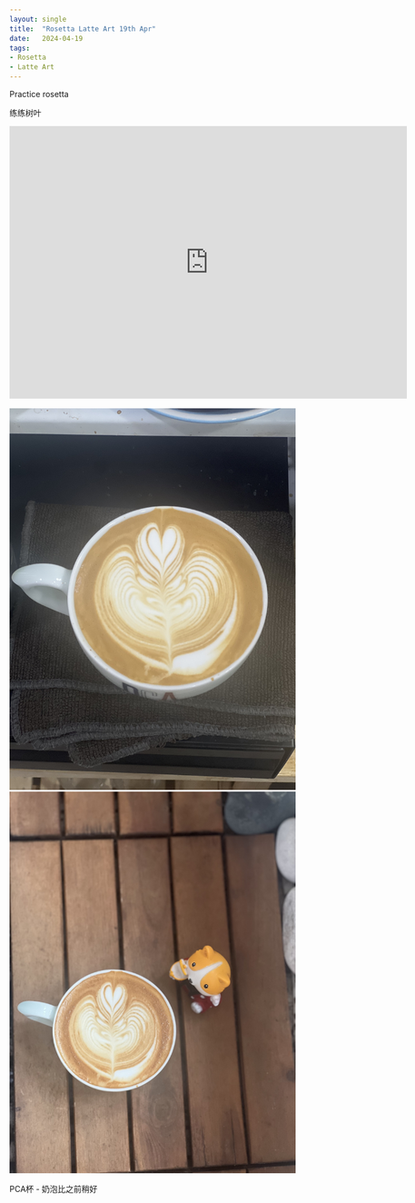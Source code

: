 ```yaml
---
layout: single
title:  "Rosetta Latte Art 19th Apr"
date:   2024-04-19
tags:
- Rosetta
- Latte Art
---
```



Practice rosetta

练练树叶


<div class="embed-container">
  <iframe
      src="https://www.youtube.com/embed/AHi39_4y58A"
      width="700"
      height="480"
      frameborder="0"
      allowfullscreen="true">
  </iframe>
</div>



![](/assets/img/2024/04/19/IMG_5728.jpg)
![](/assets/img/2024/04/19/IMG_5733.jpg)

PCA杯 - 奶泡比之前稍好
